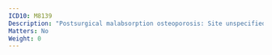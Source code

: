 ```yaml
---
ICD10: M8139
Description: "Postsurgical malabsorption osteoporosis: Site unspecified"
Matters: No
Weight: 0
---
```

